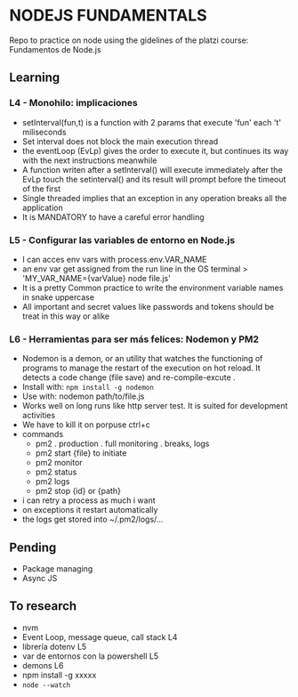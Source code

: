 # NODEJS FUNDAMENTALS

Repo to practice on node using the gidelines of the platzi course: Fundamentos de Node.js

## Learning

### L4 - Monohilo: implicaciones
- setInterval(fun,t) is a function with 2 params that execute 'fun' each 't' miliseconds
- Set interval does not block the main execution thread
- the eventLoop (EvLp) gives the order to execute it, but continues its way with the next instructions meanwhile
- A function writen after a setInterval() will execute immediately after the EvLp touch the setinterval() and its result will prompt before the timeout of the first
- Single threaded implies that an exception in any operation breaks all the application
- It is MANDATORY to have a careful error handling

### L5 - Configurar las variables de entorno en Node.js

- I can acces env vars with process.env.VAR_NAME
- an env var get assigned from the run line in the OS terminal > 'MY_VAR_NAME={varValue} node file.js'
- It is a pretty Common practice to write the environment variable names in snake uppercase
- All important and secret values like passwords and tokens should be treat in this way or alike

### L6 - Herramientas para ser más felices: Nodemon y PM2

- Nodemon is a demon, or an utility that watches the functioning of programs to manage the restart of the execution on hot reload. It detects a code change (file save) and re-compile-excute . 
- Install with: ```npm install -g nodemon```
- Use with:
    nodemon path/to/file.js
- Works well on long runs like http server test. It is suited for development activities
- We have to kill it on porpuse ctrl+c
- commands
    - pm2 . production . full monitoring . breaks, logs
    - pm2 start {file} to initiate
    - pm2 monitor
    - pm2 status
    - pm2 logs
    - pm2 stop {id} or {path}
- i can retry a process as much i want
- on exceptions it restart automatically
- the logs get stored into ~/.pm2/logs/...

## Pending

- Package managing
- Async JS

## To research

- nvm
- Event Loop, message queue, call stack L4
- librería dotenv L5
- var de entornos con la powershell L5
- demons L6
- npm install -g xxxxx
- ```node --watch```